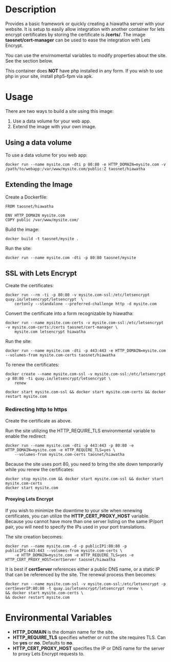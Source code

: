 # Description

Provides a basic framework or quickly creating a hiawatha server with your website. It is setup to easily allow integration with another container for lets encrypt certificates by storing the certificate is **/certs/**. The image **taosnet/cert-manager** can be used to ease the integration with Lets Encrypt.

You can use the envirnomental variables to modify properties about the site. See the section below.

This container does **NOT** have php installed in any form. If you wish to use php in your site, install php5-fpm via apk. 

# Usage

There are two ways to build a site using this image:

  1. Use a data volume for your web app.
  1. Extend the image with your own image.

## Using a data volume

To use a data volume for you web app:
```
docker run --name mysite.com -dti p 80:80 -e HTTP_DOMAIN=mysite.com -v /path/to/webapp:/var/www/mysite.com/public:Z taosnet/hiawatha
```

## Extending the Image

Create a Dockerfile:

```
FROM taosnet/hiawatha

ENV HTTP_DOMAIN mysite.com
COPY public /var/www/mysite.com/
```
Build the image:
```
docker build -t taosnet/mysite .
```

Run the site:

```
docker run --name mysite.com -dti -p 80:80 taosnet/mysite
```

## SSL with Lets Encrypt

Create the certificates:

```
docker run --rm -ti -p 80:80 -v mysite.com-ssl:/etc/letsencrypt quay.io/letsencrypt/letsencrypt  \
    certonly --standalone --preferred-challenge http -d mysite.com
```

Convert the certificate into a form recognizable by hiawatha:
```
docker run --name mysite.com-certs -v mysite.com-ssl:/etc/letsencrypt -v mysite.com-certs:/certs taosnet/cert-manager \
    mysite.com letsencrypt hiawatha
```

Run the site:

```
docker run --name mysite.com -dti -p 443:443 -e HTTP_DOMAIN=mysite.com --volumes-from mysite.com-certs taosnet/hiawatha
```

To renew the certificates:

```
docker create --name mysite.com-ssl -v mysite.com-ssl:/etc/letsencrypt -p 80:80 -ti quay.io/letsencrypt/letsencrypt \
    renew

docker start mysite.com-ssl && docker start mysite.com-certs && docker restart mysite.com
```

### Redirecting http to https

Create the certificate as above.

Run the site utilizing the HTTP_REQUIRE_TLS environmental variable to enable the redirect:

```
docker run --name mysite.com -dti -p 443:443 -p 80:80 -e HTTP_DOMAIN=mysite.com -e HTTP_REQUIRE_TLS=yes \
    --volumes-from mysite.com-certs taosnet/hiawatha
```

Because the site uses port 80, you need to bring the site down temporarily while you renew the certificates:

```
docker stop mysite.com && docker start mysite.com-ssl && docker start mysite.com-certs
docker start mysite.com
```

#### Proxying Lets Encrypt

If you wish to minimize the downtime to your site when renewing certificates, you can utilize the **HTTP_CERT_PROXY_HOST** variable. Because you cannot have more than one server listing on the same IP/port pair, you will need to specify the IPs used in your port translations.

The site creation becomes:
```
docker run --name mysite.com -d -p publicIP1:80:80 -p publicIP1:443:443 --volumes-from mysite.com-certs \
    -e HTTP_DOMAIN=mysite.com -e HTTP_REQUIRE_TLS=yes -e HTTP_CERT_PROXY_HOST=certServer taosnet/hiawatha
```
It is best if **certServer** references either a public DNS name, or a static IP that can be referenced by the site. The renewal process then becomes:
```
docker run --name mysite.com-ssl -v mysite.com-ssl:/etc/letsencrypt -p certSeverIP:80:80 -t quay.io/letsencrypt/letsencrypt renew \
&& docker start mysite.com-certs \
&& docker restart mysite.com
```

# Environmental Variables

  * **HTTP_DOMAIN** is the domain name for the site.
  * **HTTP_REQUIRE_TLS** specifies whether or not the site requires TLS. Can be **yes** or **no**. Defaults to **no**.
  * **HTTP_CERT_PROXY_HOST** specifies the IP or DNS name for the server to proxy Lets Encrypt requests to.

